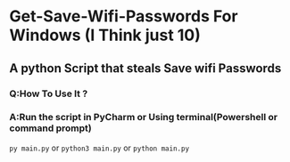 # Get-Save-Wifi-Passwords For Windows (I Think just 10)
## A python Script that steals Save wifi Passwords

### Q:How To Use It ? 
### A:Run the script in PyCharm or  Using terminal(Powershell or command prompt)
```py main.py```
or
```python3 main.py```
or
```python main.py```
